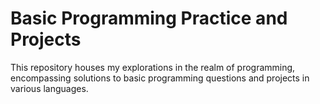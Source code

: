 # Basic Programming Practice and Projects

This repository houses my explorations in the realm of programming, encompassing solutions to basic programming questions and projects in various languages.

